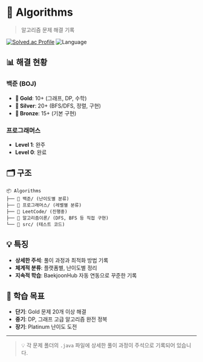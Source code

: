 # 🚀 Algorithms

> 알고리즘 문제 해결 기록

[![Solved.ac Profile](http://mazassumnida.wtf/api/v2/generate_badge?boj=zeromok)](https://solved.ac/zeromok)
![Language](https://img.shields.io/badge/Language-Java-red)

## 📊 해결 현황

### 백준 (BOJ)
- **🥇 Gold**: 10+ (그래프, DP, 수학)
- **🥈 Silver**: 20+ (BFS/DFS, 정렬, 구현) 
- **🥉 Bronze**: 15+ (기본 구현)

### 프로그래머스
- **Level 1**: 완주
- **Level 0**: 완료

## 🗂️ 구조

```
📦 Algorithms
├── 📁 백준/ (난이도별 분류)
├── 📁 프로그래머스/ (레벨별 분류)
├── 📁 LeetCode/ (진행중)
├── 📁 알고리즘이론/ (DFS, BFS 등 직접 구현)
└── 📁 src/ (테스트 코드)
```

## 💡 특징

- **상세한 주석**: 풀이 과정과 최적화 방법 기록
- **체계적 분류**: 플랫폼별, 난이도별 정리
- **지속적 학습**: BaekjoonHub 자동 연동으로 꾸준한 기록

## 🎯 학습 목표

- **단기**: Gold 문제 20개 이상 해결
- **중기**: DP, 그래프 고급 알고리즘 완전 정복
- **장기**: Platinum 난이도 도전

---

> 💡 각 문제 폴더의 `.java` 파일에 상세한 풀이 과정이 주석으로 기록되어 있습니다.
